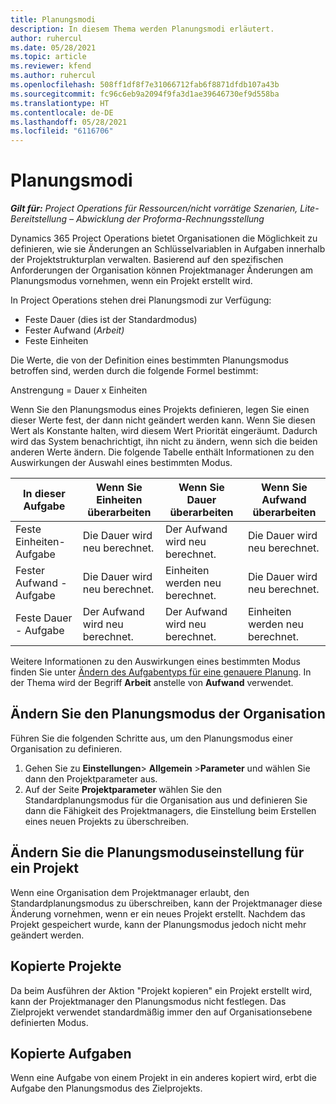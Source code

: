```yaml
---
title: Planungsmodi
description: In diesem Thema werden Planungsmodi erläutert.
author: ruhercul
ms.date: 05/28/2021
ms.topic: article
ms.reviewer: kfend
ms.author: ruhercul
ms.openlocfilehash: 508ff1df8f7e31066712fab6f8871dfdb107a43b
ms.sourcegitcommit: fc96c6eb9a2094f9fa3d1ae39646730ef9d558ba
ms.translationtype: HT
ms.contentlocale: de-DE
ms.lasthandoff: 05/28/2021
ms.locfileid: "6116706"
---
```

# <a name="scheduling-modes"></a>Planungsmodi

_**Gilt für:** Project Operations für Ressourcen/nicht vorrätige Szenarien, Lite-Bereitstellung – Abwicklung der Proforma-Rechnungsstellung_


Dynamics 365 Project Operations bietet Organisationen die Möglichkeit zu definieren, wie sie Änderungen an Schlüsselvariablen in Aufgaben innerhalb der Projektstrukturplan verwalten. Basierend auf den spezifischen Anforderungen der Organisation können Projektmanager Änderungen am Planungsmodus vornehmen, wenn ein Projekt erstellt wird.

In Project Operations stehen drei Planungsmodi zur Verfügung:

  - Feste Dauer (dies ist der Standardmodus)
  - Fester Aufwand (*Arbeit)*
  - Feste Einheiten

Die Werte, die von der Definition eines bestimmten Planungsmodus betroffen sind, werden durch die folgende Formel bestimmt:

  Anstrengung = Dauer x Einheiten

Wenn Sie den Planungsmodus eines Projekts definieren, legen Sie einen dieser Werte fest, der dann nicht geändert werden kann. Wenn Sie diesen Wert als Konstante halten, wird diesem Wert Priorität eingeräumt. Dadurch wird das System benachrichtigt, ihn nicht zu ändern, wenn sich die beiden anderen Werte ändern. Die folgende Tabelle enthält Informationen zu den Auswirkungen der Auswahl eines bestimmten Modus.

| **In dieser Aufgabe**             | **Wenn Sie Einheiten überarbeiten**   | **Wenn Sie Dauer überarbeiten** | **Wenn Sie Aufwand überarbeiten**  |
|----------------------|---------------------------|----------------------------|---------------------------|
| Feste Einheiten-Aufgabe     | Die Dauer wird neu berechnet. | Der Aufwand wird neu berechnet.    | Die Dauer wird neu berechnet. |
| Fester Aufwand - Aufgabe    | Die Dauer wird neu berechnet. | Einheiten werden neu berechnet.    | Die Dauer wird neu berechnet. |
| Feste Dauer - Aufgabe  | Der Aufwand wird neu berechnet.   | Der Aufwand wird neu berechnet.    | Einheiten werden neu berechnet.   |

Weitere Informationen zu den Auswirkungen eines bestimmten Modus finden Sie unter [ Ändern des Aufgabentyps für eine genauere Planung](https://support.microsoft.com/en-us/office/change-the-task-type-for-more-accurate-scheduling-b0b969ad-45bc-4e9e-8967-435587548a72). In der Thema wird der Begriff **Arbeit** anstelle von **Aufwand** verwendet.

## <a name="change-the-organizations-scheduling-mode"></a>Ändern Sie den Planungsmodus der Organisation

Führen Sie die folgenden Schritte aus, um den Planungsmodus einer Organisation zu definieren.

1. Gehen Sie zu **Einstellungen**\> **Allgemein** \>**Parameter** und wählen Sie dann den Projektparameter aus. 
2. Auf der Seite **Projektparameter** wählen Sie den Standardplanungsmodus für die Organisation aus und definieren Sie dann die Fähigkeit des Projektmanagers, die Einstellung beim Erstellen eines neuen Projekts zu überschreiben.

## <a name="change-the-scheduling-mode-setting-on-a-project"></a>Ändern Sie die Planungsmoduseinstellung für ein Projekt

Wenn eine Organisation dem Projektmanager erlaubt, den Standardplanungsmodus zu überschreiben, kann der Projektmanager diese Änderung vornehmen, wenn er ein neues Projekt erstellt. Nachdem das Projekt gespeichert wurde, kann der Planungsmodus jedoch nicht mehr geändert werden.

## <a name="copied-projects"></a>Kopierte Projekte

Da beim Ausführen der Aktion "Projekt kopieren" ein Projekt erstellt wird, kann der Projektmanager den Planungsmodus nicht festlegen. Das Zielprojekt verwendet standardmäßig immer den auf Organisationsebene definierten Modus.

## <a name="copied-tasks"></a>Kopierte Aufgaben

Wenn eine Aufgabe von einem Projekt in ein anderes kopiert wird, erbt die Aufgabe den Planungsmodus des Zielprojekts.
